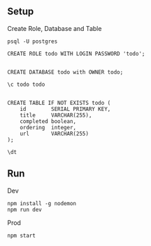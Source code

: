 
## Setup

Create Role, Database and Table

```
psql -U postgres

CREATE ROLE todo WITH LOGIN PASSWORD 'todo';


CREATE DATABASE todo with OWNER todo;

\c todo todo


CREATE TABLE IF NOT EXISTS todo (
    id        SERIAL PRIMARY KEY,
    title     VARCHAR(255),
    completed boolean,
    ordering  integer,
    url       VARCHAR(255)
);

\dt

```

## Run

Dev

```
npm install -g nodemon
npm run dev
```

Prod 
```
npm start
```

